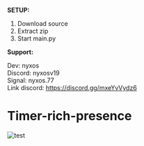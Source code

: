 
__SETUP:__

1) Download source  
2) Extract zip  
3) Start main.py

__Support:__  

Dev: nyxos  
Discord: nyxosv19  
Signal: nyxos.77  
Link discord: https://discord.gg/mxeYvVydz6  
  
# Timer-rich-presence


![test](https://cdn.discordapp.com/attachments/1295440367617052685/1295441040848846958/image.png?ex=670ea8fc&is=670d577c&hm=b24cb63a67a569e03b4278923c37d2ca494dccdf687e7064cf4d3a5f303f906c&)
